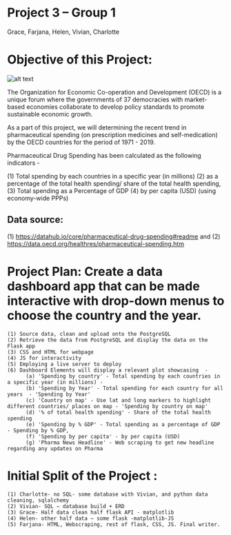 # Project 3 – Group 1 
Grace, Farjana, Helen, Vivian, Charlotte

# Objective of this Project:
![alt text](https://en.wikipedia.org/wiki/File:OECD_member_states_map.svg)

The Organization for Economic Co-operation and Development (OECD) is a unique forum where the governments of 37 democracies with market-based economies collaborate to develop policy standards to promote sustainable economic growth. 

As a part of this project, we will determining the recent trend in pharmaceutical spending (on prescription medicines and self-medication) by the OECD countries for the period of 1971 - 2019. 

Pharmaceutical Drug Spending has been calculated as the following indicators -  

  (1) Total spending by each countries in a specific year (in millions)
  (2) as a percentage of the total health spending/ share of the total health spending, 
  (3) Total spending as a Percentage of GDP
  (4) by per capita (USD) (using economy-wide PPPs)
  
## Data source: 
(1) https://datahub.io/core/pharmaceutical-drug-spending#readme and 
(2) https://data.oecd.org/healthres/pharmaceutical-spending.htm

  
# Project Plan: Create a data dashboard app that can be made interactive with drop-down menus to choose the country and the year.
    (1) Source data, clean and upload onto the PostgreSQL
    (2) Retrieve the data from PostgreSQL and display the data on the Flask app
    (3) CSS and HTML for webpage
    (4) JS for interactivity 
    (5) Employing a live server to deploy
    (6) Dashboard Elements will display a relevant plot showcasing  -
          (a) 'Spending by country' - Total spending by each countries in a specific year (in millions) - 
          (b) 'Spending by Year' - Total spending for each country for all years  - 'Spending by Year'
          (c) 'Country on map' - Use lat and long markers to highlight different countries/ places on map - 'Spending by country on map'
          (d) '% of total health spending' - Share of the total health spending
          (e) 'Spending by % GDP' - Total spending as a percentage of GDP - Spending by % GDP,
          (f) 'Spending by per capita' - by per capita (USD) 
          (g) 'Pharma News Headline' - Web scraping to get new headline regarding any updates on Pharma
    
# Initial Split of the Project :
    (1) Charlotte- no SQL- some database with Vivian, and python data cleaning, sqlalchemy 
    (2) Vivian- SQL – database build + ERD 
    (3) Grace- Half data clean half flask API - matplotlib
    (4) Helen- other half data – some flask -matplotlib-JS
    (5) Farjana- HTML, Webscraping, rest of flask, CSS, JS. Final writer. 
